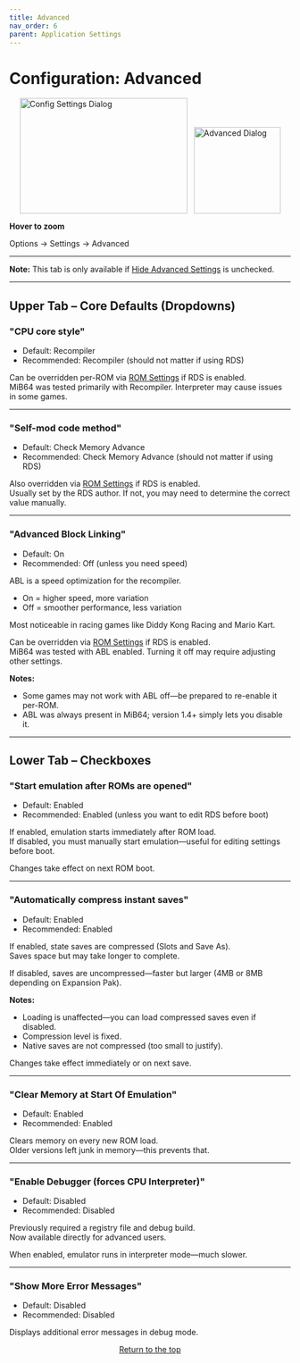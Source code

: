 ```yaml
---
title: Advanced
nav_order: 6
parent: Application Settings
---
```


<style>
.zoom-pair {
  display: flex;
  gap: 12px;
  align-items: flex-end;
  justify-content: flex-start;
  position: relative;
  margin-left: auto;
  margin-right: auto;
  width: max-content;
  text-align: left;
}
.zoom-on-hover {
  display: inline-block;
  position: relative;
}
.zoom-on-hover img {
  display: block;
  cursor: zoom-in;
  transition: transform 0.3s ease;
  transform-origin: left center;
  position: relative;
  z-index: 1;
}
.zoom-on-hover:hover img {
  transform: scale(1.5);
}
.zoom-pair .zoom-on-hover:first-child:hover img {
  z-index: 9999;
}
.zoom-pair .zoom-on-hover:last-child:hover img {
  z-index: 100;
}
</style>

# Configuration: Advanced

<div class="zoom-pair">
  <div class="zoom-on-hover">
    <img src="/manual/asset/images//config_settings.png" alt="Config Settings Dialog" width="300" height="207" />
  </div>
  <div class="zoom-on-hover">
    <img src="/manual/asset/images//advanced.png" alt="Advanced Dialog" width="155" />
  </div>
</div>
<p><strong>Hover to zoom</strong></p>

Options → Settings → Advanced

---

**Note:** This tab is only available if [Hide Advanced Settings](app_options#o5) is unchecked.

---

## <a name="Upper_tab"></a>Upper Tab – Core Defaults (Dropdowns)

### <a name="b1"></a>"CPU core style"

- Default: Recompiler  
- Recommended: Recompiler (should not matter if using RDS)

Can be overridden per-ROM via [ROM Settings](app_game_settings#o1) if RDS is enabled.  
MiB64 was tested primarily with Recompiler. Interpreter may cause issues in some games.

---

### <a name="b2"></a>"Self-mod code method"

- Default: Check Memory Advance  
- Recommended: Check Memory Advance (should not matter if using RDS)

Also overridden via [ROM Settings](app_game_settings#r1) if RDS is enabled.  
Usually set by the RDS author. If not, you may need to determine the correct value manually.

---

### <a name="b3"></a>"Advanced Block Linking"

- Default: On  
- Recommended: Off (unless you need speed)

ABL is a speed optimization for the recompiler.  
- On = higher speed, more variation  
- Off = smoother performance, less variation

Most noticeable in racing games like Diddy Kong Racing and Mario Kart.

Can be overridden via [ROM Settings](app_game_settings#r2) if RDS is enabled.  
MiB64 was tested with ABL enabled. Turning it off may require adjusting other settings.

**Notes:**

- Some games may not work with ABL off—be prepared to re-enable it per-ROM.
- ABL was always present in MiB64; version 1.4+ simply lets you disable it.

---

## <a name="Lower_tab"></a>Lower Tab – Checkboxes

### <a name="o1"></a>"Start emulation after ROMs are opened"

- Default: Enabled  
- Recommended: Enabled (unless you want to edit RDS before boot)

If enabled, emulation starts immediately after ROM load.  
If disabled, you must manually start emulation—useful for editing settings before boot.

Changes take effect on next ROM boot.

---

### <a name="o2"></a>"Automatically compress instant saves"

- Default: Enabled  
- Recommended: Enabled

If enabled, state saves are compressed (Slots and Save As).  
Saves space but may take longer to complete.

If disabled, saves are uncompressed—faster but larger (4MB or 8MB depending on Expansion Pak).

**Notes:**

- Loading is unaffected—you can load compressed saves even if disabled.
- Compression level is fixed.
- Native saves are not compressed (too small to justify).

Changes take effect immediately or on next save.

---

### <a name="o3"></a>"Clear Memory at Start Of Emulation"

- Default: Enabled  
- Recommended: Enabled

Clears memory on every new ROM load.  
Older versions left junk in memory—this prevents that.

---

### <a name="o4"></a>"Enable Debugger (forces CPU Interpreter)"

- Default: Disabled  
- Recommended: Disabled

Previously required a registry file and debug build.  
Now available directly for advanced users.

When enabled, emulator runs in interpreter mode—much slower.

---

### <a name="o5"></a>"Show More Error Messages"

- Default: Disabled  
- Recommended: Disabled

Displays additional error messages in debug mode.

<p style="text-align:center"><a href="#">Return to the top</a></p>

<!-- ClauseEcho: Advanced Configuration Protocol Complete -->
